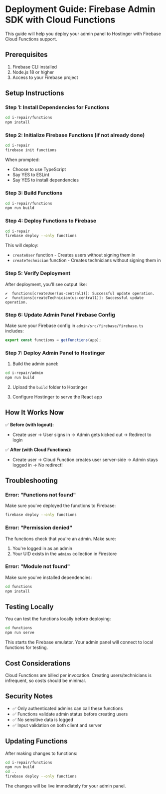 # Deployment Guide: Firebase Admin SDK with Cloud Functions

This guide will help you deploy your admin panel to Hostinger with Firebase Cloud Functions support.

## Prerequisites

1. Firebase CLI installed
2. Node.js 18 or higher
3. Access to your Firebase project

## Setup Instructions

### Step 1: Install Dependencies for Functions

```bash
cd i-repair/functions
npm install
```

### Step 2: Initialize Firebase Functions (if not already done)

```bash
cd i-repair
firebase init functions
```

When prompted:
- Choose to use TypeScript
- Say YES to ESLint
- Say YES to install dependencies

### Step 3: Build Functions

```bash
cd i-repair/functions
npm run build
```

### Step 4: Deploy Functions to Firebase

```bash
cd i-repair
firebase deploy --only functions
```

This will deploy:
- `createUser` function - Creates users without signing them in
- `createTechnician` function - Creates technicians without signing them in

### Step 5: Verify Deployment

After deployment, you'll see output like:
```
✔  functions[createUser(us-central1)]: Successful update operation.
✔  functions[createTechnician(us-central1)]: Successful update operation.
```

### Step 6: Update Admin Panel Firebase Config

Make sure your Firebase config in `admin/src/firebase/firebase.ts` includes:

```typescript
export const functions = getFunctions(app);
```

### Step 7: Deploy Admin Panel to Hostinger

1. Build the admin panel:
```bash
cd i-repair/admin
npm run build
```

2. Upload the `build` folder to Hostinger

3. Configure Hostinger to serve the React app

## How It Works Now

✅ **Before (with logout):**
- Create user → User signs in → Admin gets kicked out → Redirect to login

✅ **After (with Cloud Functions):**
- Create user → Cloud Function creates user server-side → Admin stays logged in → No redirect!

## Troubleshooting

### Error: "Functions not found"

Make sure you've deployed the functions to Firebase:
```bash
firebase deploy --only functions
```

### Error: "Permission denied"

The functions check that you're an admin. Make sure:
1. You're logged in as an admin
2. Your UID exists in the `admins` collection in Firestore

### Error: "Module not found"

Make sure you've installed dependencies:
```bash
cd functions
npm install
```

## Testing Locally

You can test the functions locally before deploying:

```bash
cd functions
npm run serve
```

This starts the Firebase emulator. Your admin panel will connect to local functions for testing.

## Cost Considerations

Cloud Functions are billed per invocation. Creating users/technicians is infrequent, so costs should be minimal.

## Security Notes

- ✅ Only authenticated admins can call these functions
- ✅ Functions validate admin status before creating users
- ✅ No sensitive data is logged
- ✅ Input validation on both client and server

## Updating Functions

After making changes to functions:

```bash
cd i-repair/functions
npm run build
cd ..
firebase deploy --only functions
```

The changes will be live immediately for your admin panel.
